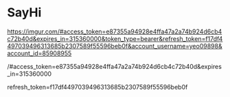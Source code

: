 # SayHi
https://imgur.com/#access_token=e87355a94928e4ffa47a2a74b924d6cb4c72b40d&expires_in=315360000&token_type=bearer&refresh_token=f17df4497039496313685b2307589f55596beb0f&account_username=yeo09898&account_id=85908955


/#access_token=e87355a94928e4ffa47a2a74b924d6cb4c72b40d&expires_in=315360000

refresh_token=f17df4497039496313685b2307589f55596beb0f